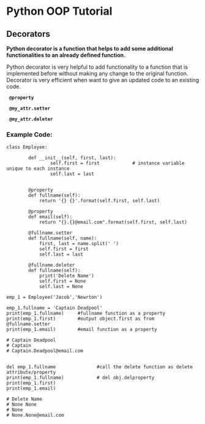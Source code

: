 # Python OOP Tutorial

## Decorators

**Python decorator is a function that helps to add some additional functionalities to an already defined function.** 

Python decorator is very helpful to add functionality to a function that is implemented before without making any change to the original function. Decorator is very efficient when want to give an updated code to an existing code.

**` @property`**

**` @my_attr.setter`**

**` @my_attr.deleter`**



### Example Code:

```
class Employee:
        
        def __init__(self, first, last):
                self.first = first            # instance variable unique to each instance
                self.last = last


        @property
        def fullname(self):
            return '{} {}'.format(self.first, self.last)
            
        @property
        def email(self):
            return "{}.{}@email.com".format(self.first, self.last)   

        @fullname.setter
        def fullname(self, name):
            first, last = name.split(' ')
            self.first = first
            self.last = last

        @fullname.deleter
        def fullname(self):
            print('Delete Name')
            self.first = None
            self.last = None 
            
emp_1 = Employee('Jacob','Newrton')

emp_1.fullname = 'Captain Deadpool' 
print(emp_1.fullname)     #fullname function as a property
print(emp_1.first)        #output object.first as from @fullname.setter
print(emp_1.email)        #email function as a property

# Captain Deadpool
# Captain
# Captain.Deadpool@email.com
           
```

```
del emp_1.fullname               #call the delete function as delete attribute/property
print(emp_1.fullname)            # del obj.delproperty
print(emp_1.first)
print(emp_1.email)

# Delete Name
# None None
# None
# None.None@email.com
```